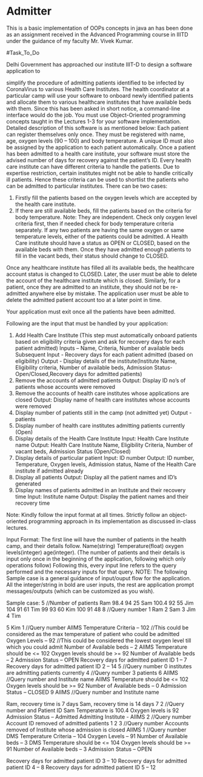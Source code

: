 # Admitter
This is a basic implementation of OOPs concepts in java an has been done as an assignment received in the Advanced Programming course in IIITD under the guidance of my faculty Mr. Vivek Kumar.

#Task_To_Do

Delhi Government has approached our institute IIIT-D to design a software application to

simplify the procedure of admitting patients identified to be infected by CoronaVirus to various
Health Care Institutes. The health coordinator at a particular camp will use your software to
onboard newly identified patients and allocate them to various healthcare institutes that have
available beds with them. Since this has been asked in short notice, a command-line interface
would do the job. You must use Object-Oriented programming concepts taught in the Lectures
1-3 for your software implementation. Detailed description of this software is as mentioned
below:
Each patient can register themselves only once. They must be registered with name, age,
oxygen levels (90 – 100) and body temperature. A unique ID must also be assigned by the
application to each patient automatically. Once a patient has been admitted to a health care
institute, your software must store the advised number of days for recovery against the patient’s
ID.
Every health care institute can have different criteria to handle the patients. Due to expertise
restriction, certain institutes might not be able to handle critically ill patients. Hence these criteria
can be used to shortlist the patients who can be admitted to particular institutes.
There can be two cases:
1) Firstly fill the patients based on the oxygen levels which are accepted by the health care
institute.
2) If there are still available beds, fill the patients based on the criteria for body temperature.
Note: They are independent. Check only oxygen level criteria first, then if needed check
for body temperature criteria separately.
If any two patients are having the same oxygen or same temperature levels, either of the
patients could be admitted.
A Health Care institute should have a status as OPEN or CLOSED, based on the available beds
with them. Once they have admitted enough patients to fill in the vacant beds, their status
should change to CLOSED.

Once any healthcare institute has filled all its available beds, the healthcare account status is
changed to CLOSED. Later, the user must be able to delete the account of the healthcare
institute which is closed. Similarly, for a patient, once they are admitted to an institute, they
should not be re-admitted anywhere else by mistake. The application user must be able to
delete the admitted patient account too at a later point in time.

Your application must exit once all the patients have been admitted.

Following are the input that must be handled by your application:
1) Add Health Care Institute (This step must automatically onboard patients based on
eligibility criteria given and ask for recovery days for each patient admitted)
Inputs – Name, Criteria, Number of available beds
Subsequent Input - Recovery days for each patient admitted (based on eligibility)
Output - Display details of the institute(Institute Name, Eligibility criteria, Number of available
beds, Admission Status- Open/Closed,Recovery days for admitted patients)
2) Remove the accounts of admitted patients
Output: Display ID no’s of patients whose accounts were removed
3) Remove the accounts of health care institutes whose applications are closed
Output: Display name of health care institutes whose accounts were removed
4) Display number of patients still in the camp (not admitted yet)
Output - <number> patients
5) Display number of health care institutes admitting patients currently (Open)
6) Display details of the Health Care Institute
Input: Health Care Institute name
Output: Health Care Institute Name, Eligibility Criteria, Number of vacant beds, Admission Status
(Open/Closed)
7) Display details of particular patient
Input: ID number
Output: ID number, Temperature, Oxygen levels, Admission status, Name of the Health Care
institute if admitted already
8) Display all patients
Output: Display all the patient names and ID’s generated
9) Display names of patients admitted in an Institute and their recovery time
Input: Institute name
Output: Display the patient names and their recovery time

Note: Kindly follow the input format at all times. Strictly follow an object-oriented programming
approach in its implementation as discussed in-class lectures.

Input Format:
The first line will have the number of patients in the health camp, and their details follow.
Name(string) <space> Temperature(float) <space> oxygen levels(integer) <space>
age(integer).
(The number of patients and their details is input only once in the beginning of the
application, following which only operations follow)
Following this, every input line refers to the query performed and the necessary inputs for that
query.
NOTE: The following Sample case is a general guidance of input/ouput flow for the
application. All the integer/string in bold are user inputs, the rest are application prompt
messages/outputs (which can be customized as you wish).

Sample case:
5 //Number of patients
Ram 98.4 94 25
Sam 100.4 92 55
Jim 104 91 61
Tim 99 93 60
Kim 100 91 48
8 //Query number
1 Ram
2 Sam
3 Jim
4 Tim

5 Kim
1 //Query number
AIIMS
Temperature Criteria – 102 //This could be considered as the max temperature of
patient who could be admitted
Oxygen Levels – 92 //This could be considered the lowest oxygen level till which you
could admit
Number of Available beds – 2
AIIMS
Temperature should be <= 102
Oxygen levels should be >= 92
Number of Available beds – 2
Admission Status – OPEN
Recovery days for admitted patient ID 1 – 7
Recovery days for admitted patient ID 2 – 14
5 //Query number
0 institutes are admitting patients currently
4 //Query number
3 patients
6 AIIMS //Query number and Institute name
AIIMS
Temperature should be <= 102
Oxygen levels should be >= 92
Number of Available beds – 0
Admission Status – CLOSED
9 AIIMS //Query number and Institute name

Ram, recovery time is 7 days
Sam, recovery time is 14 days
7 2 //Query number and Patient ID
Sam
Temperature is 100.4
Oxygen levels is 92
Admission Status – Admitted
Admitting Institute - AIIMS
2 //Query number
Account ID removed of admitted patients
1
2
3 //Query number
Accounts removed of Institute whose admission is closed
AIIMS
1 //Query number
DMS
Temperature Criteria – 104
Oxygen Levels – 91
Number of Available beds – 3
DMS
Temperature should be <= 104
Oxygen levels should be >= 91
Number of Available beds – 3
Admission Status – OPEN

Recovery days for admitted patient ID 3 – 10
Recovery days for admitted patient ID 4 – 8
Recovery days for admitted patient ID 5 – 12

